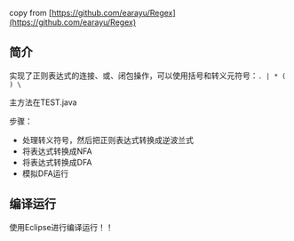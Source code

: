 copy from [https://github.com/earayu/Regex](https://github.com/earayu/Regex)

## 简介

实现了正则表达式的连接、或、闭包操作，可以使用括号和转义元符号：`. | * ( ) \`

主方法在TEST.java

步骤：

* 处理转义符号，然后把正则表达式转换成逆波兰式
* 将表达式转换成NFA
* 将表达式转换成DFA
* 模拟DFA运行

## 编译运行

使用Eclipse进行编译运行！！

